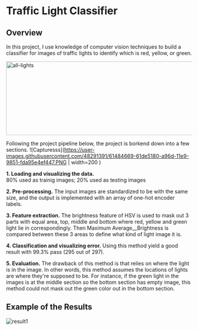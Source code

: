# Traffic Light Classifier

## Overview
In this project, I use knowledge of computer vision techniques to build a classifier for images of traffic lights to identify which is red, yellow, or green.

<img width="623" alt="all-lights" src="https://user-images.githubusercontent.com/48291391/61484597-322f4980-a96d-11e9-83bc-bf1cf81394f7.png" width="200" height="200" />


Following the project pipeline below, the project is borkend down into a few sections.
![Capturesss](https://user-images.githubusercontent.com/48291391/61484669-61de5180-a96d-11e9-9851-fda95e4ef447.PNG | width=200 )

  **1. Loading and visualizing the data.**  
     80% used as trainig images; 20% used as testing images
     
  **2. Pre-processing.** 
    The input images are standardized to be with the same size, and the output is implemented with an array of one-hot encoder labels.
    
  **3. Feature extraction.** 
    The brightness feature of HSV is used to mask out 3 parts with equal area, top, middle and bottom where red, yellow and green light lie in correspondingly.  Then Maximum Average__Brightness is compared between these 3 areas to define what kind of light image it is.
    
  **4. Classification and visualizing error.** 
    Using this method yield a good result with 99.3% pass (295 out of 297).
    
  **5. Evaluation.** 
    The drawback of this method is that relies on where the light is in the image. In other words, this method assumes the locations of lights are where they're supposed to be. For instance, if the green light in the images is at the middle section so the bottom section has empty image, this method could not mask out the green color out in the bottom section.

## Example of the Results

![result1](https://user-images.githubusercontent.com/48291391/61486267-044c0400-a971-11e9-8952-87be8e80e201.PNG)
